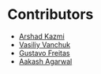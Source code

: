# Contributors

- [Arshad Kazmi](https://github.com/arshadkazmi42)
- [Vasiliy Vanchuk](https://github.com/vvscode)
- [Gustavo Freitas](https://github.com/gustafsilva)
- [Aakash Agarwal](https://github.com/aakash2602)
